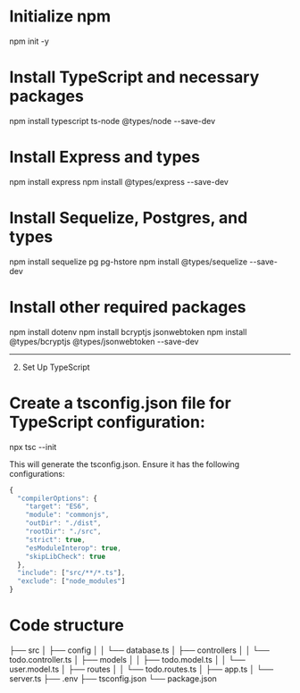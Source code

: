 # Initialize npm
npm init -y

# Install TypeScript and necessary packages
npm install typescript ts-node @types/node --save-dev

# Install Express and types
npm install express
npm install @types/express --save-dev

# Install Sequelize, Postgres, and types
npm install sequelize pg pg-hstore
npm install @types/sequelize --save-dev

# Install other required packages
npm install dotenv
npm install bcryptjs jsonwebtoken
npm install @types/bcryptjs @types/jsonwebtoken --save-dev

___

2. Set Up TypeScript
# Create a tsconfig.json file for TypeScript configuration:

npx tsc --init

This will generate the tsconfig.json. Ensure it has the following configurations:

```Javascript
{
  "compilerOptions": {
    "target": "ES6",
    "module": "commonjs",
    "outDir": "./dist",
    "rootDir": "./src",
    "strict": true,
    "esModuleInterop": true,
    "skipLibCheck": true
  },
  "include": ["src/**/*.ts"],
  "exclude": ["node_modules"]
}

```


# Code structure

├── src
│   ├── config
│   │   └── database.ts
│   ├── controllers
│   │   └── todo.controller.ts
│   ├── models
│   │   ├── todo.model.ts
│   │   └── user.model.ts
│   ├── routes
│   │   └── todo.routes.ts
│   ├── app.ts
│   └── server.ts
├── .env
├── tsconfig.json
└── package.json

